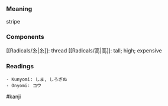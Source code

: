 ### Meaning

stripe

### Components

[[Radicals/糸|糸]]: thread [[Radicals/高|高]]: tall; high; expensive

### Readings

```
- Kunyomi: しま, しろぎぬ
- Onyomi: コウ
```

#kanji